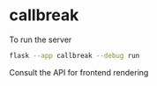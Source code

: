 # callbreak

To run the server

```bash
flask --app callbreak --debug run
```

Consult the API for frontend rendering
